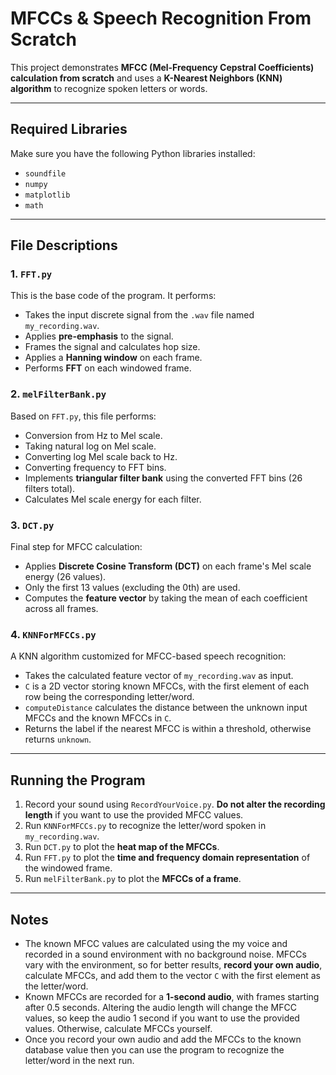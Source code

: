 # MFCCs & Speech Recognition From Scratch

This project demonstrates **MFCC (Mel-Frequency Cepstral Coefficients) calculation from scratch** and uses a **K-Nearest Neighbors (KNN) algorithm** to recognize spoken letters or words.

---

## Required Libraries

Make sure you have the following Python libraries installed:

- `soundfile`
- `numpy`
- `matplotlib`
- `math`

---

## File Descriptions

### 1. `FFT.py`
This is the base code of the program. It performs:

- Takes the input discrete signal from the `.wav` file named `my_recording.wav`.
- Applies **pre-emphasis** to the signal.
- Frames the signal and calculates hop size.
- Applies a **Hanning window** on each frame.
- Performs **FFT** on each windowed frame.

### 2. `melFilterBank.py`
Based on `FFT.py`, this file performs:

- Conversion from Hz to Mel scale.
- Taking natural log on Mel scale.
- Converting log Mel scale back to Hz.
- Converting frequency to FFT bins.
- Implements **triangular filter bank** using the converted FFT bins (26 filters total).
- Calculates Mel scale energy for each filter.

### 3. `DCT.py`
Final step for MFCC calculation:

- Applies **Discrete Cosine Transform (DCT)** on each frame's Mel scale energy (26 values).
- Only the first 13 values (excluding the 0th) are used.
- Computes the **feature vector** by taking the mean of each coefficient across all frames.

### 4. `KNNForMFCCs.py`
A KNN algorithm customized for MFCC-based speech recognition:

- Takes the calculated feature vector of `my_recording.wav` as input.
- `C` is a 2D vector storing known MFCCs, with the first element of each row being the corresponding letter/word.
- `computeDistance` calculates the distance between the unknown input MFCCs and the known MFCCs in `C`.
- Returns the label if the nearest MFCC is within a threshold, otherwise returns `unknown`.

---

## Running the Program

1. Record your sound using `RecordYourVoice.py`. **Do not alter the recording length** if you want to use the provided MFCC values.
2. Run `KNNForMFCCs.py` to recognize the letter/word spoken in `my_recording.wav`.
3. Run `DCT.py` to plot the **heat map of the MFCCs**.
4. Run `FFT.py` to plot the **time and frequency domain representation** of the windowed frame.
5. Run `melFilterBank.py` to plot the **MFCCs of a frame**.

---

## Notes

- The known MFCC values are calculated using the my voice and recorded in a sound environment with no background noise. MFCCs vary with the environment, so for better results, **record your own audio**, calculate MFCCs, and add them to the vector `C` with the first element as the letter/word.
- Known MFCCs are recorded for a **1-second audio**, with frames starting after 0.5 seconds. Altering the audio length will change the MFCC values, so keep the audio 1 second if you want to use the provided values. Otherwise, calculate MFCCs yourself.
- Once you record your own audio and add the MFCCs to the known database value then you can use the program to recognize the letter/word in the next run.
